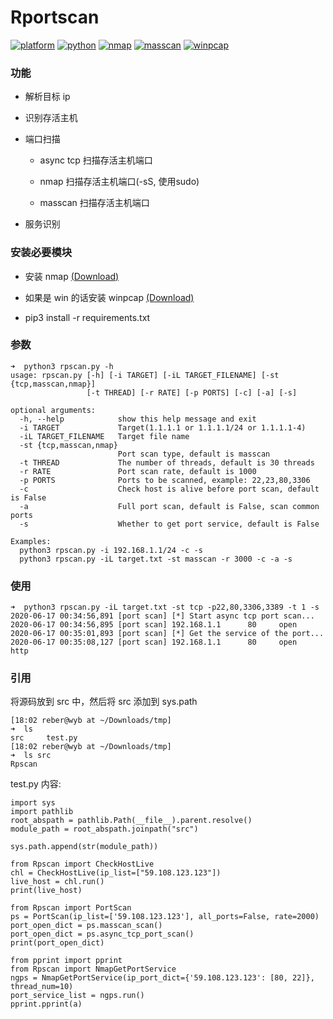 # Rportscan

[![platform](https://img.shields.io/static/v1?label=platform&message=macOS&color=172b43)](https://github.com/reber0/Rpscan/tree/master)
[![python](https://img.shields.io/static/v1?label=python&message=3.7&color=346fb0)](https://www.python.org/)
[![nmap](https://img.shields.io/static/v1?label=nmap&message=7.70&color=deecf5)](https://nmap.org/)
[![masscan](https://img.shields.io/static/v1?label=masscan&message=1.0.5&color=deecf5)](https://github.com/robertdavidgraham/masscan)
[![winpcap](https://img.shields.io/static/v1?label=winpcap&message=4.1.3&color=deecf5)](https://www.winpcap.org/install/default.htm)

### 功能

* 解析目标 ip

* 识别存活主机

* 端口扫描

  * async tcp 扫描存活主机端口

  * nmap 扫描存活主机端口(-sS, 使用sudo)

  * masscan 扫描存活主机端口

* 服务识别

### 安装必要模块
* 安装 nmap [(Download)](https://nmap.org/dist/?C=M&O=D)

* 如果是 win 的话安装 winpcap [(Download)](https://www.winpcap.org/install/default.htm)

* pip3 install -r requirements.txt

### 参数
```
➜  python3 rpscan.py -h
usage: rpscan.py [-h] [-i TARGET] [-iL TARGET_FILENAME] [-st {tcp,masscan,nmap}] 
                 [-t THREAD] [-r RATE] [-p PORTS] [-c] [-a] [-s]

optional arguments:
  -h, --help            show this help message and exit
  -i TARGET             Target(1.1.1.1 or 1.1.1.1/24 or 1.1.1.1-4)
  -iL TARGET_FILENAME   Target file name
  -st {tcp,masscan,nmap}
                        Port scan type, default is masscan
  -t THREAD             The number of threads, default is 30 threads
  -r RATE               Port scan rate, default is 1000
  -p PORTS              Ports to be scanned, example: 22,23,80,3306
  -c                    Check host is alive before port scan, default is False
  -a                    Full port scan, default is False, scan common ports
  -s                    Whether to get port service, default is False

Examples:
  python3 rpscan.py -i 192.168.1.1/24 -c -s
  python3 rpscan.py -iL target.txt -st masscan -r 3000 -c -a -s
```

### 使用
```
➜  python3 rpscan.py -iL target.txt -st tcp -p22,80,3306,3389 -t 1 -s
2020-06-17 00:34:56,891 [port scan] [*] Start async tcp port scan...
2020-06-17 00:34:56,895 [port scan] 192.168.1.1      80     open
2020-06-17 00:35:01,893 [port scan] [*] Get the service of the port...
2020-06-17 00:35:08,127 [port scan] 192.168.1.1      80     open      http
```

### 引用
将源码放到 src 中，然后将 src 添加到 sys.path

```
[18:02 reber@wyb at ~/Downloads/tmp]
➜  ls
src     test.py
[18:02 reber@wyb at ~/Downloads/tmp]
➜  ls src
Rpscan
```

test.py 内容: 

```
import sys
import pathlib
root_abspath = pathlib.Path(__file__).parent.resolve()
module_path = root_abspath.joinpath("src")

sys.path.append(str(module_path))

from Rpscan import CheckHostLive
chl = CheckHostLive(ip_list=["59.108.123.123"])
live_host = chl.run()
print(live_host)

from Rpscan import PortScan
ps = PortScan(ip_list=['59.108.123.123'], all_ports=False, rate=2000)
port_open_dict = ps.masscan_scan()
port_open_dict = ps.async_tcp_port_scan()
print(port_open_dict)

from pprint import pprint
from Rpscan import NmapGetPortService
ngps = NmapGetPortService(ip_port_dict={'59.108.123.123': [80, 22]}, thread_num=10)
port_service_list = ngps.run()
pprint.pprint(a)
```
